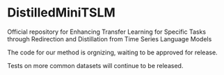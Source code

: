 # DistilledMiniTSLM
Official repository for Enhancing Transfer Learning for Specific Tasks through Redirection and Distillation from Time Series Language Models

The code for our method is orgnizing, waiting to be approved for release.

Tests on more common datasets will continue to be released. 